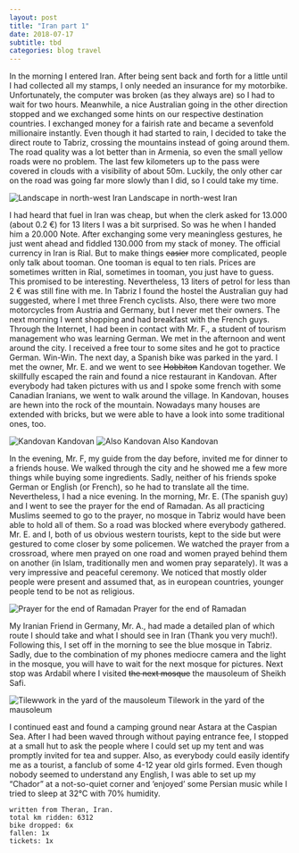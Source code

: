 ```yaml
--- 
layout: post 
title: "Iran part 1"
date: 2018-07-17
subtitle: tbd
categories: blog travel
---
```


In the morning I entered Iran. After being sent back and forth for a little until I had collected all my stamps, I only needed an insurance for my motorbike. Unfortunately, the computer was broken (as they always are) so I had to wait for two hours. Meanwhile, a nice Australian going in the other direction stopped and we exchanged some hints on our respective destination countries. I exchanged money for a fairish rate and became a sevenfold millionaire instantly. 
Even though it had started to rain, I decided to take the direct route to Tabriz, crossing the mountains instead of going around them. The road quality was a lot better than in Armenia, so even the small yellow roads were no problem. The last few kilometers up to the pass were covered in clouds with a visibility of about 50m. Luckily, the only other car on the road was going far more slowly than I did, so I could take my time.

![Landscape in north-west Iran][img1]
Landscape in north-west Iran

I had heard that fuel in Iran was cheap, but when the clerk asked for 13.000 (about 0.2 €) for 13 liters I was a bit surprised. So was he when I handed him a 20.000 Note. After exchanging some very meaningless gestures, he just went ahead and fiddled 130.000 from my stack of money. The official currency in Iran is Rial. But to make things ~~easier~~ more complicated, people only talk about tooman. One tooman is equal to ten rials. Prices are sometimes written in Rial, sometimes in tooman, you just have to guess. This promised to be interesting. Nevertheless, 13 liters of petrol for less than 2 € was still fine with me.
In Tabriz I found the hostel the Australian guy had suggested, where I met three French cyclists. Also, there were two more motorcycles from Austria and Germany, but I never met their owners. The next morning I went shopping and had breakfast with the French guys. Through the Internet, I had been in contact with Mr. F., a student of tourism management who was learning German. We met in the afternoon and went around the city. I received a free tour to some sites and he got to practice German. Win-Win. 
The next day, a Spanish bike was parked in the yard. I met the owner, Mr. E. and we went to see ~~Hobbiton~~ Kandovan together. We skillfully escaped the rain and found a nice restaurant in Kandovan. After everybody had taken pictures with us and I spoke some french with some Canadian Iranians, we went to walk around the village. In Kandovan, houses are hewn into the rock of the mountain. Nowadays many houses are extended with bricks, but we were able to have a look into some traditional ones, too.

![Kandovan][img2]
Kandovan
![Also Kandovan][img3]
Also Kandovan

In the evening, Mr. F, my guide from the day before, invited me for dinner to a friends house. We walked through the city and he showed me a few more things while buying some ingredients. Sadly, neither of his friends spoke German or English (or French), so he had to translate all the time. Nevertheless, I had a nice evening.
In the morning, Mr. E. (The spanish guy) and I went to see the prayer for the end of Ramadan. As all practicing Muslims seemed to go to the prayer, no mosque in Tabriz would have been able to hold all of them. So a road was blocked where everybody gathered. Mr. E. and I, both of us obvious western tourists, kept to the side but were gestured to come closer by some policemen. We watched the prayer from a crossroad, where men prayed on one road and women prayed behind them on another (in Islam, traditionally men and women pray separately). It was a very impressive and peaceful ceremony. We noticed that mostly older people were present and assumed that, as in european countries, younger people tend to be not as religious.

![Prayer for the end of Ramadan][img4]
Prayer for the end of Ramadan

My Iranian Friend in Germany, Mr. A., had made a detailed plan of which route I should take and what I should see in Iran (Thank you very much!). Following this, I set off in the morning to see the blue mosque in Tabriz. Sadly, due to the combination of my phones mediocre camera and the light in the mosque, you will have to wait for the next mosque for pictures.
Next stop was Ardabil where I visited ~~the next mosque~~ the mausoleum of Sheikh Safi.

![Tilewwork in the yard of the mausoleum][img5]
Tilework in the yard of the mausoleum

I continued east and found a camping ground near Astara at the Caspian Sea. After I had been waved through without paying entrance fee, I stopped at a small hut to ask the people where I could set up my tent and was promptly invited for tea and supper. Also, as everybody could easily identify me as a tourist, a fanclub of some 4-12 year old girls formed. Even though nobody seemed to understand any English, I was able to set up my “Chador” at a not-so-quiet corner and ‘enjoyed’ some Persian music while I tried to sleep at 32°C with 70% humidity.

```
written from Theran, Iran.
total km ridden: 6312
bike dropped: 6x
fallen: 1x
tickets: 1x
```

[img1]: /img/20180717-iran1-01.jpg "Landscape in north-west Iran"
[img2]: /img/20180717-iran1-02.jpg "Kandovan"
[img3]: /img/20180717-iran1-03.jpg "Also Kandovan"
[img4]: /img/20180717-iran1-04.jpg "Prayer for the end of Ramadan"
[img5]: /img/20180717-iran1-05.jpg "Tilework in the yard of the mausoleum"





